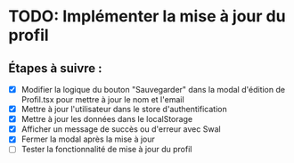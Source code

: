 # TODO: Implémenter la mise à jour du profil

## Étapes à suivre :
- [x] Modifier la logique du bouton "Sauvegarder" dans la modal d'édition de Profil.tsx pour mettre à jour le nom et l'email
- [x] Mettre à jour l'utilisateur dans le store d'authentification
- [x] Mettre à jour les données dans le localStorage
- [x] Afficher un message de succès ou d'erreur avec Swal
- [x] Fermer la modal après la mise à jour
- [ ] Tester la fonctionnalité de mise à jour du profil
